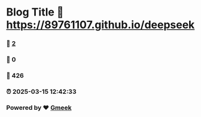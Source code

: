 # Blog Title :link: https://89761107.github.io/deepseek 
### :page_facing_up: [2](https://89761107.github.io/deepseek/tag.html) 
### :speech_balloon: 0 
### :hibiscus: 426 
### :alarm_clock: 2025-03-15 12:42:33 
### Powered by :heart: [Gmeek](https://github.com/Meekdai/Gmeek)
